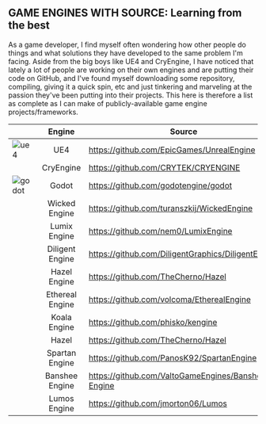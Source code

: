 GAME ENGINES WITH SOURCE: Learning from the best
-----------------------------------

As a game developer, I find myself often wondering how other people do things and what solutions they have developed to the same problem I'm facing. Aside from the big boys like UE4 and CryEngine, I have noticed that lately a lot of people are working on their own engines and are putting their code on GitHub, and I've found myself downloading some repository, compiling, giving it a quick spin, etc and just tinkering and marveling at the passion they've been putting into their projects. This here is therefore a list as complete as I can make of publicly-available game engine projects/frameworks.

|| Engine | Source |
| --- | :---: | --- |
|![ue4](https://github.com/redorav/public_source_engines/blob/master/logos/ue4_64px.png)| UE4 | https://github.com/EpicGames/UnrealEngine |
|| CryEngine | https://github.com/CRYTEK/CRYENGINE |
|![godot](https://github.com/redorav/public_source_engines/blob/master/logos/godot_64px.png)| Godot | https://github.com/godotengine/godot |
|| Wicked Engine | https://github.com/turanszkij/WickedEngine |
|| Lumix Engine | https://github.com/nem0/LumixEngine |
|| Diligent Engine | https://github.com/DiligentGraphics/DiligentEngine |
|| Hazel Engine | https://github.com/TheCherno/Hazel |
|| Ethereal Engine | https://github.com/volcoma/EtherealEngine |
|| Koala Engine | https://github.com/phisko/kengine |
|| Hazel | https://github.com/TheCherno/Hazel |
|| Spartan Engine | https://github.com/PanosK92/SpartanEngine |
|| Banshee Engine | https://github.com/ValtoGameEngines/Banshee-Engine |
|| Lumos Engine | https://github.com/jmorton06/Lumos |
